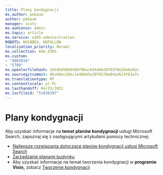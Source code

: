 ```yaml
---
title: Plany kondygnacji
ms.author: pebaum
author: pebaum
manager: scotv
ms.audience: Admin
ms.topic: article
ms.service: o365-administration
ROBOTS: NOINDEX, NOFOLLOW
localization_priority: Normal
ms.collection: Adm_O365
ms.custom:
- "9003034"
- "5789"
ms.openlocfilehash: 265db958b856bf06ac9344662070370e2be0a92c
ms.sourcegitcommit: 8bc60ec34bc1e40685e3976576e04a2623f63a7c
ms.translationtype: MT
ms.contentlocale: pl-PL
ms.lasthandoff: 04/15/2021
ms.locfileid: "51836397"
---
```

# <a name="floor-plans"></a>Plany kondygnacji

Aby uzyskać informacje na **temat planów kondygnacji**  usługi Microsoft Search, zapoznaj się z następującymi artykułami pomocy technicznej:
- [Najlepsze rozwiązania dotyczące planów kondygnacji usługi Microsoft Search](https://docs.microsoft.com/microsoftsearch/floorplans-bestpractices)  
- [Zarządzanie planami budynku](https://docs.microsoft.com/microsoftsearch/manage-floorplans)  
- Aby uzyskać informacje na temat tworzenia kondygnacji w  **programie Visio,** zobacz [Tworzenie kondygnacji](https://support.office.com/article/create-a-floor-plan-ec17da08-64aa-4ead-9b9b-35e821645791)
